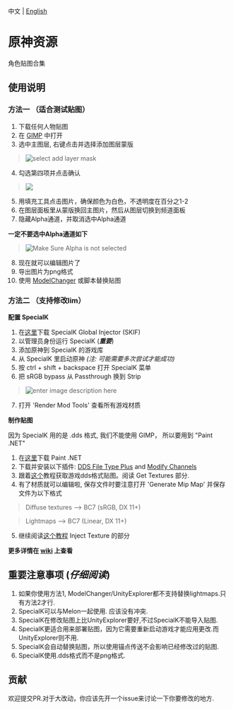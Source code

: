 中文 | [English](README.md)
# 原神资源
角色贴图合集

## 使用说明
### 方法一 （适合测试贴图）
 1. 下载任何人物贴图
 2. 在 [GIMP](https://www.gimp.org/) 中打开
 3. 选中主图层, 右键点击并选择添加图层蒙版
>![select add layer mask](https://i.imgur.com/yHC66Fd_d.webp?maxwidth=760&fidelity=grand)
 4. 勾选第四项并点击确认
>![](https://i.imgur.com/6LelrEy_d.webp?maxwidth=760&fidelity=grand)
 5. 用填充工具点击图片，确保颜色为白色，不透明度在百分之1-2
 6. 在图层面板里从蒙版换回主图片，然后从图层切换到频道面板
 7. 隐藏Alpha通道，并取消选中Alpha通道


  **一定不要选中Alpha通道如下**
 >![Make Sure Alpha is not selected](https://i.imgur.com/2t5FcUP_d.webp?maxwidth=760&fidelity=grand)
 8. 现在就可以编辑图片了
 9. 导出图片为png格式
 10. 使用 [ModelChanger](https://github.com/portra400nc/ModelChanger) 或脚本替换贴图

### 方法二 （支持修改lim）
**配置 SpecialK**

1. 在[这里](https://wiki.special-k.info/SpecialK/Global)下载 SpecialK Global Injector (SKIF) 
2. 以管理员身份运行 SpecialK (***重要***)
3. 添加原神到 SpecialK 的游戏库
4. 从 SpecialK 里启动原神 *(注: 可能需要多次尝试才能成功)*
5. 按 ctrl + shift + backspace 打开 SpecialK 菜单
6. 把 sRGB bypass 从 Passthrough 换到 Strip
>![enter image description here](https://i.imgur.com/gkqZibH_d.webp?maxwidth=760&fidelity=grand)
7. 打开 'Render Mod Tools' 查看所有游戏材质

**制作贴图**

因为 SpecialK 用的是 .dds 格式, 我们不能使用 GIMP， 所以要用到 "Paint .NET"

1. 在[这里](https://www.dotpdn.com/files/paint.net.4.3.10.install.anycpu.web.zip)下载 Paint .NET 
2. 下载并安装以下插件: [DDS File Type Plus](https://forums.getpaint.net/topic/111731-dds-filetype-plus-04-11-2022/) and [Modify Channels](https://forums.getpaint.net/topic/110805-modify-channels-v111-2022-03-07/)
3.  跟着[这个](https://steamcommunity.com/sharedfiles/filedetails/?id=1491783680)教程获取游戏dds格式贴图。阅读 Get Textures 部分.
4. 有了材质就可以编辑啦, 保存文件时要注意打开 'Generate Mip Map' 并保存文件为以下格式 
> Diffuse textures --> BC7 (sRGB, DX 11+)

> Lightmaps --> BC7 (Linear, DX 11+)
5. 继续阅读[这个教程](https://steamcommunity.com/sharedfiles/filedetails/?id=1491783680) Inject Texture 的部分


**更多详情在 [wiki](https://wiki.special-k.info/SpecialK) 上查看**
## 重要注意事项 (*仔细阅读*)

1. 如果你使用方法1, ModelChanger/UnityExplorer都不支持替换lightmaps.只有方法2才行.
2. SpecialK可以与Melon一起使用. 应该没有冲突.
3. SpecialK在修改贴图上比UnityExplorer要好,不过SpecialK不能导入贴图.
4. SpecialK更适合用来部署贴图，因为它需要重新启动游戏才能应用更改.而UnityExplorer则不用.
5. SpecialK会自动替换贴图，所以使用锚点传送不会影响已经修改过的贴图.
6. SpecialK使用.dds格式而不是png格式.


## 贡献
欢迎提交PR.对于大改动，你应该先开一个issue来讨论一下你要修改的地方.

